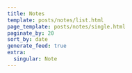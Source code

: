 ```yaml
---
title: Notes
template: posts/notes/list.html
page_template: posts/notes/single.html
paginate_by: 20
sort_by: date
generate_feed: true
extra:
  singular: Note
---
```


